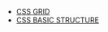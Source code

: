 - [CSS GRID](https://developer.mozilla.org/en-US/docs/Web/CSS/CSS_Grid_Layout)
- [CSS BASIC STRUCTURE](http://thenewcode.com/441/HTML5-CSS-Boilerplate)